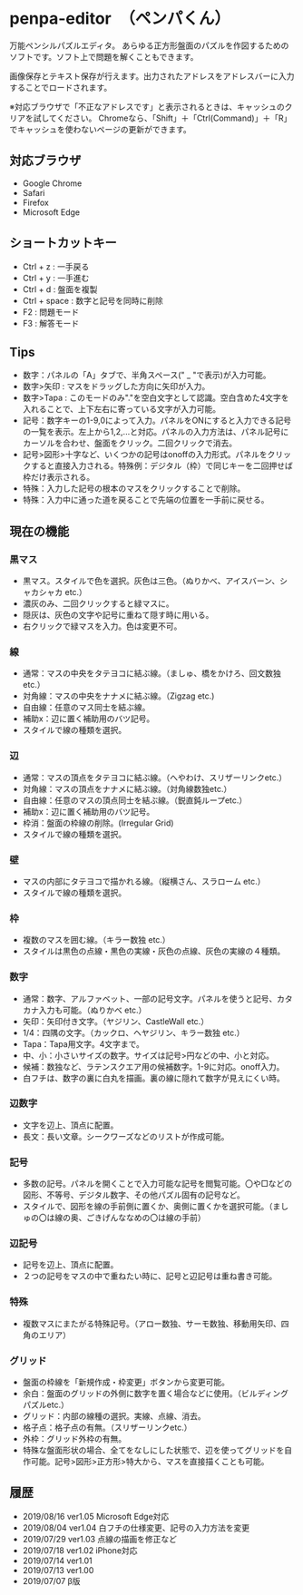 # penpa-editor　（ペンパくん）
万能ペンシルパズルエディタ。
あらゆる正方形盤面のパズルを作図するためのソフトです。ソフト上で問題を解くこともできます。

画像保存とテキスト保存が行えます。出力されたアドレスをアドレスバーに入力することでロードされます。

※対応ブラウザで「不正なアドレスです」と表示されるときは、キャッシュのクリアを試してください。
Chromeなら、「Shift」＋「Ctrl(Command)」＋「R」でキャッシュを使わないページの更新ができます。

## 対応ブラウザ
* Google Chrome
* Safari
* Firefox
* Microsoft Edge

## ショートカットキー
* Ctrl + z : 一手戻る
* Ctrl + y : 一手進む
* Ctrl + d : 盤面を複製
* Ctrl + space : 数字と記号を同時に削除
* F2 : 問題モード
* F3 : 解答モード

## Tips
* 数字：パネルの「A」タブで、半角スペース(" _ "で表示)が入力可能。
* 数字>矢印 : マスをドラッグした方向に矢印が入力。
* 数字>Tapa : このモードのみ"."を空白文字として認識。空白含めた4文字を入れることで、上下左右に寄っている文字が入力可能。
* 記号：数字キーの1-9,0によって入力。パネルをONにすると入力できる記号の一覧を表示。左上から1,2,...と対応。パネルの入力方法は、パネル記号にカーソルを合わせ、盤面をクリック。二回クリックで消去。
* 記号>図形>十字など、いくつかの記号はonoffの入力形式。パネルをクリックすると直接入力される。特殊例：デジタル（枠）で同じキーを二回押せば枠だけ表示される。
* 特殊：入力した記号の根本のマスをクリックすることで削除。
* 特殊：入力中に通った道を戻ることで先端の位置を一手前に戻せる。

## 現在の機能
### 黒マス
* 黒マス。スタイルで色を選択。灰色は三色。（ぬりかべ、アイスバーン、シャカシャカ etc.）
* 濃灰のみ、二回クリックすると緑マスに。
* 隠灰は、灰色の文字や記号に重ねて隠す時に用いる。
* 右クリックで緑マスを入力。色は変更不可。
### 線
* 通常：マスの中央をタテヨコに結ぶ線。（ましゅ、橋をかけろ、回文数独etc.）
* 対角線：マスの中央をナナメに結ぶ線。（Zigzag etc.)
* 自由線：任意のマス同士を結ぶ線。
* 補助x：辺に置く補助用のバツ記号。
* スタイルで線の種類を選択。
### 辺
* 通常：マスの頂点をタテヨコに結ぶ線。（へやわけ、スリザーリンクetc.）
* 対角線：マスの頂点をナナメに結ぶ線。（対角線数独etc.）
* 自由線：任意のマスの頂点同士を結ぶ線。（鋭直鈍ループetc.）
* 補助x：辺に置く補助用のバツ記号。
* 枠消：盤面の枠線の削除。(Irregular Grid)
* スタイルで線の種類を選択。
### 壁
* マスの内部にタテヨコで描かれる線。（縦横さん、スラローム etc.）
* スタイルで線の種類を選択。
### 枠
* 複数のマスを囲む線。（キラー数独 etc.）
* スタイルは黒色の点線・黒色の実線・灰色の点線、灰色の実線の４種類。
### 数字
* 通常：数字、アルファベット、一部の記号文字。パネルを使うと記号、カタカナ入力も可能。（ぬりかべ etc.）
* 矢印：矢印付き文字。（ヤジリン、CastleWall etc.）
* 1/4：四隅の文字。（カックロ、ヘヤジリン、キラー数独 etc.）
* Tapa：Tapa用文字。4文字まで。
* 中、小：小さいサイズの数字。サイズは記号>円などの中、小と対応。
* 候補：数独など、ラテンスクエア用の候補数字。1-9に対応。onoff入力。
* 白フチは、数字の裏に白丸を描画。裏の線に隠れて数字が見えにくい時。
### 辺数字
* 文字を辺上、頂点に配置。
* 長文：長い文章。シークワーズなどのリストが作成可能。
### 記号
* 多数の記号。パネルを開くことで入力可能な記号を閲覧可能。〇や□などの図形、不等号、デジタル数字、その他パズル固有の記号など。
* スタイルで、図形を線の手前側に置くか、奥側に置くかを選択可能。（ましゅの〇は線の奥、ごきげんななめの〇は線の手前）
### 辺記号
* 記号を辺上、頂点に配置。
* ２つの記号をマスの中で重ねたい時に、記号と辺記号は重ね書き可能。
### 特殊
* 複数マスにまたがる特殊記号。（アロー数独、サーモ数独、移動用矢印、四角のエリア）
### グリッド
* 盤面の枠線を「新規作成・枠変更」ボタンから変更可能。
* 余白：盤面のグリッドの外側に数字を置く場合などに使用。（ビルディングパズルetc.）
* グリッド：内部の線種の選択。実線、点線、消去。
* 格子点：格子点の有無。（スリザーリンクetc.）
* 外枠：グリッド外枠の有無。
* 特殊な盤面形状の場合、全てをなしにした状態で、辺を使ってグリッドを自作可能。記号>図形>正方形>特大から、マスを直接描くことも可能。

## 履歴
* 2019/08/16 ver1.05 Microsoft Edge対応
* 2019/08/04 ver1.04 白フチの仕様変更、記号の入力方法を変更
* 2019/07/29 ver1.03 点線の描画を修正など
* 2019/07/18 ver1.02 iPhone対応
* 2019/07/14 ver1.01
* 2019/07/13 ver1.00
* 2019/07/07 β版

